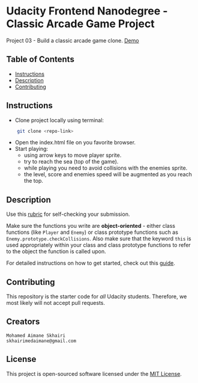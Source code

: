 # Udacity Frontend Nanodegree - Classic Arcade Game Project

Project 03 - Build a classic arcade game clone.
[Demo](https://medaimane.github.io/ufn-project03-arcade-game/)

## Table of Contents

- [Instructions](#instructions)
- [Description](#description)
- [Contributing](#contributing)

## Instructions

- Clone project locally using terminal: 

```bash
    git clone <repo-link>
```

- Open the index.html file on you favorite browser.
- Start playing: 
    - using arrow keys to move player sprite.
    - try to reach the sea (top of the game).
    - while playing you need to avoid collisions with the enemies sprite.
    - the level, score and enemies speed will be augmented as you reach the top.

## Description

Use this [rubric](https://review.udacity.com/#!/rubrics/15/view) for self-checking your submission.

Make sure the functions you write are **object-oriented** - either class functions (like `Player` and `Enemy`) or class prototype functions such as `Enemy.prototype.checkCollisions`. Also make sure that the keyword `this` is used appropriately within your class and class prototype functions to refer to the object the function is called upon.

For detailed instructions on how to get started, check out this [guide](https://docs.google.com/document/d/1v01aScPjSWCCWQLIpFqvg3-vXLH2e8_SZQKC8jNO0Dc/pub?embedded=true).

## Contributing

This repository is the starter code for _all_ Udacity students. Therefore, we most likely will not accept pull requests.

## Creators

    Mohamed Aimane Skhairi
    skhairimedaimane@gmail.com

## License

This project is open-sourced software licensed under the [MIT License](./LICENSE).

